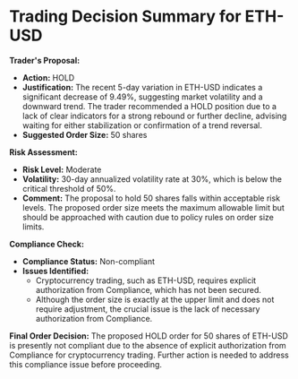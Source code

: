 # Trading Decision Summary for ETH-USD

**Trader's Proposal:**
- **Action:** HOLD
- **Justification:** The recent 5-day variation in ETH-USD indicates a significant decrease of 9.49%, suggesting market volatility and a downward trend. The trader recommended a HOLD position due to a lack of clear indicators for a strong rebound or further decline, advising waiting for either stabilization or confirmation of a trend reversal.
- **Suggested Order Size:** 50 shares

**Risk Assessment:**
- **Risk Level:** Moderate
- **Volatility:** 30-day annualized volatility rate at 30%, which is below the critical threshold of 50%.
- **Comment:** The proposal to hold 50 shares falls within acceptable risk levels. The proposed order size meets the maximum allowable limit but should be approached with caution due to policy rules on order size limits.

**Compliance Check:**
- **Compliance Status:** Non-compliant
- **Issues Identified:**
  - Cryptocurrency trading, such as ETH-USD, requires explicit authorization from Compliance, which has not been secured.
  - Although the order size is exactly at the upper limit and does not require adjustment, the crucial issue is the lack of necessary authorization from Compliance.

**Final Order Decision:**
The proposed HOLD order for 50 shares of ETH-USD is presently not compliant due to the absence of explicit authorization from Compliance for cryptocurrency trading. Further action is needed to address this compliance issue before proceeding.
